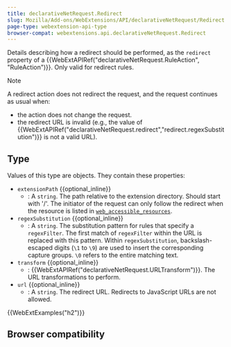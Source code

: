 ```yaml
---
title: declarativeNetRequest.Redirect
slug: Mozilla/Add-ons/WebExtensions/API/declarativeNetRequest/Redirect
page-type: webextension-api-type
browser-compat: webextensions.api.declarativeNetRequest.Redirect
---
```




Details describing how a redirect should be performed, as the `redirect` property of a {{WebExtAPIRef("declarativeNetRequest.RuleAction", "RuleAction")}}. Only valid for redirect rules.

> [!NOTE]
> A redirect action does not redirect the request, and the request continues as usual when:
>
> - the action does not change the request.
> - the redirect URL is invalid (e.g., the value of {{WebExtAPIRef("declarativeNetRequest.redirect","redirect.regexSubstitution")}} is not a valid URL).

## Type

Values of this type are objects. They contain these properties:

- `extensionPath` {{optional_inline}}
  - : A `string`. The path relative to the extension directory. Should start with '/'. The initiator of the request can only follow the redirect when the resource is listed in [`web_accessible_resources`](/Mozilla/Add-ons/WebExtensions/manifest.json/web_accessible_resources).
- `regexSubstitution` {{optional_inline}}
  - : A `string`. The substitution pattern for rules that specify a `regexFilter`. The first match of `regexFilter` within the URL is replaced with this pattern. Within `regexSubstitution`, backslash-escaped digits (`\1` to `\9`) are used to insert the corresponding capture groups. `\0` refers to the entire matching text.
- `transform` {{optional_inline}}
  - : {{WebExtAPIRef("declarativeNetRequest.URLTransform")}}. The URL transformations to perform.
- `url` {{optional_inline}}
  - : A `string`. The redirect URL. Redirects to JavaScript URLs are not allowed.

{{WebExtExamples("h2")}}

## Browser compatibility



<!--
// Copyright 2015 The Chromium Authors. All rights reserved.
//
// Redistribution and use in source and binary forms, with or without
// modification, are permitted provided that the following conditions are
// met:
//
//    * Redistributions of source code must retain the above copyright
// notice, this list of conditions and the following disclaimer.
//    * Redistributions in binary form must reproduce the above
// copyright notice, this list of conditions and the following disclaimer
// in the documentation and/or other materials provided with the
// distribution.
//    * Neither the name of Google Inc. nor the names of its
// contributors may be used to endorse or promote products derived from
// this software without specific prior written permission.
//
// THIS SOFTWARE IS PROVIDED BY THE COPYRIGHT HOLDERS AND CONTRIBUTORS
// "AS IS" AND ANY EXPRESS OR IMPLIED WARRANTIES, INCLUDING, BUT NOT
// LIMITED TO, THE IMPLIED WARRANTIES OF MERCHANTABILITY AND FITNESS FOR
// A PARTICULAR PURPOSE ARE DISCLAIMED. IN NO EVENT SHALL THE COPYRIGHT
// OWNER OR CONTRIBUTORS BE LIABLE FOR ANY DIRECT, INDIRECT, INCIDENTAL,
// SPECIAL, EXEMPLARY, OR CONSEQUENTIAL DAMAGES (INCLUDING, BUT NOT
// LIMITED TO, PROCUREMENT OF SUBSTITUTE GOODS OR SERVICES; LOSS OF USE,
// DATA, OR PROFITS; OR BUSINESS INTERRUPTION) HOWEVER CAUSED AND ON ANY
// THEORY OF LIABILITY, WHETHER IN CONTRACT, STRICT LIABILITY, OR TORT
// (INCLUDING NEGLIGENCE OR OTHERWISE) ARISING IN ANY WAY OUT OF THE USE
// OF THIS SOFTWARE, EVEN IF ADVISED OF THE POSSIBILITY OF SUCH DAMAGE.
-->
